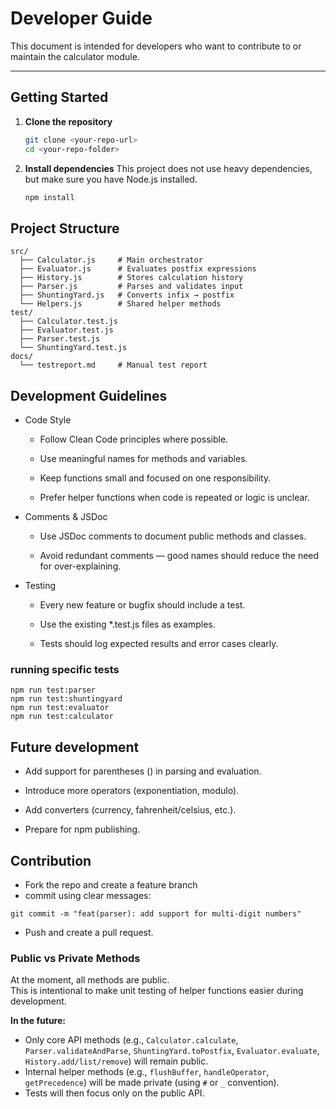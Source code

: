 # Developer Guide

This document is intended for developers who want to contribute to or maintain the calculator module.

---

## Getting Started

1. **Clone the repository**
   ```bash
   git clone <your-repo-url>
   cd <your-repo-folder>
   ```
2. **Install dependencies**
  This project does not use heavy dependencies, but make sure you have Node.js installed.
    ```bash
    npm install
    ```

## Project Structure
  ```
  src/
    ├── Calculator.js     # Main orchestrator
    ├── Evaluator.js      # Evaluates postfix expressions
    ├── History.js        # Stores calculation history
    ├── Parser.js         # Parses and validates input
    ├── ShuntingYard.js   # Converts infix → postfix
    └── Helpers.js        # Shared helper methods
  test/
    ├── Calculator.test.js
    ├── Evaluator.test.js
    ├── Parser.test.js
    └── ShuntingYard.test.js
  docs/
    └── testreport.md     # Manual test report
  ```

## Development Guidelines
* Code Style

  * Follow Clean Code
    principles where possible.

  * Use meaningful names for methods and variables.

  * Keep functions small and focused on one     responsibility.

  * Prefer helper functions when code is repeated or logic is unclear.

* Comments & JSDoc

  * Use JSDoc comments to document public methods and classes.

  * Avoid redundant comments — good names should reduce the need for over-explaining.

* Testing

  * Every new feature or bugfix should include a test.

  * Use the existing *.test.js files as examples.

  * Tests should log expected results and error cases clearly.

### running specific tests
```
npm run test:parser
npm run test:shuntingyard
npm run test:evaluator
npm run test:calculator
```

## Future development
- Add support for parentheses () in parsing and evaluation.

- Introduce more operators (exponentiation, modulo).

- Add converters (currency, fahrenheit/celsius, etc.).

- Prepare for npm publishing.

## Contribution
* Fork the repo and create a feature branch
* commit using clear messages:
```
git commit -m "feat(parser): add support for multi-digit numbers"
````
* Push and create a pull request.

### Public vs Private Methods

At the moment, all methods are public.  
This is intentional to make unit testing of helper functions easier during development.  

**In the future:**
- Only core API methods (e.g., `Calculator.calculate`, `Parser.validateAndParse`, `ShuntingYard.toPostfix`, `Evaluator.evaluate`, `History.add/list/remove`) will remain public.
- Internal helper methods (e.g., `flushBuffer`, `handleOperator`, `getPrecedence`) will be made private (using `#` or `_` convention).
- Tests will then focus only on the public API.



